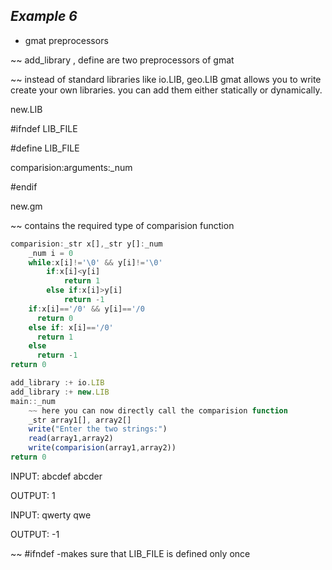 ## ***Example 6***

* gmat preprocessors

~~ add_library , define are two preprocessors of gmat

~~ instead of standard libraries like io.LIB, geo.LIB gmat allows you to write create your own libraries. you can add them either statically or dynamically.

new.LIB 

#ifndef LIB_FILE

#define LIB_FILE 

comparision:arguments:_num 

#endif

new.gm

~~ contains the required type of comparision function
```js
comparision:_str x[],_str y[]:_num
    _num i = 0
    while:x[i]!='\0' && y[i]!='\0'
        if:x[i]<y[i]
            return 1
        else if:x[i]>y[i]
            return -1
    if:x[i]=='/0' && y[i]=='/0
      return 0
    else if: x[i]=='/0'
      return 1
    else 
      return -1          
return 0
```

```js
add_library :+ io.LIB 
add_library :+ new.LIB 
main::_num 
    ~~ here you can now directly call the comparision function
    _str array1[], array2[]
    write("Enter the two strings:")
    read(array1,array2)
    write(comparision(array1,array2))
return 0
```

INPUT:
abcdef abcder

OUTPUT:
1

INPUT:
qwerty qwe 

OUTPUT:
-1

~~ #ifndef -makes sure that LIB_FILE is defined only once





